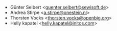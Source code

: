 - Günter Selbert \<<guenter.selbert@sewisoft.de>\>
- Andrea Stirpe \<<a.stirpe@onestein.nl>\>
- Thorsten Vocks \<<thorsten.vocks@openbig.org>\>
- Helly kapatel \<<helly.kapatel@initos.com>\>
